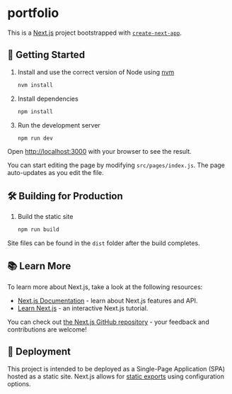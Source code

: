 # portfolio

This is a [Next.js](https://nextjs.org/) project bootstrapped with [`create-next-app`](https://github.com/vercel/next.js/tree/canary/packages/create-next-app).

## 🏁 Getting Started

1. Install and use the correct version of Node using [nvm](https://github.com/nvm-sh/nvm)

    ```bash
    nvm install
    ```

2. Install dependencies

    ```bash
    npm install
    ```

3. Run the development server

    ```bash
    npm run dev
    ```

Open [http://localhost:3000](http://localhost:3000) with your browser to see the result.

You can start editing the page by modifying `src/pages/index.js`. The page auto-updates as you edit the file.

## 🛠️ Building for Production

1. Build the static site

    ```bash
    npm run build
    ```

Site files can be found in the `dist` folder after the build completes.

## 📚 Learn More

To learn more about Next.js, take a look at the following resources:

- [Next.js Documentation](https://nextjs.org/docs) - learn about Next.js features and API.
- [Learn Next.js](https://nextjs.org/learn) - an interactive Next.js tutorial.

You can check out [the Next.js GitHub repository](https://github.com/vercel/next.js/) - your feedback and contributions are welcome!

## 🚀 Deployment

This project is intended to be deployed as a Single-Page Application (SPA) hosted as a static site. Next.js allows for [static exports](https://nextjs.org/docs/app/building-your-application/deploying/static-exports) using configuration options.
